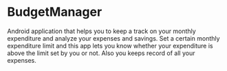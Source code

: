 # BudgetManager
Android application that helps you to keep a track on your monthly expenditure and analyze your expenses and savings. Set a certain monthly expenditure limit and this app lets you know whether your expenditure is above the limit set by you or not. Also you keeps record of all your expenses.
